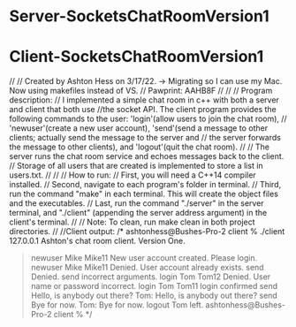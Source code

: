 # Server-SocketsChatRoomVersion1
# Client-SocketsChatRoomVersion1
//
// Created by Ashton Hess on 3/17/22. -> Migrating so I can use my Mac. Now using makefiles instead of VS.
// Pawprint: AAHB8F
//
//
// Program description:
// I implemented a simple chat room in c++ with both a server and client that both use
//the socket API. The client program provides the following commands to the user: 'login'(allow users to join the chat room),
// 'newuser'(create a new user account), 'send'(send a message to other clients; actually send the message to the server and
// the server forwards the message to other clients), and 'logout'(quit the chat room).
//
// The server runs the chat room service and echoes messages back to the client.
// Storage of all users that are created is implemented to store a list in users.txt.
//
//
// How to run:
// First, you will need a C++14 compiler installed.
// Second, navigate to each program's folder in terminal.
// Third, run the command "make" in each terminal. This will create the object files and the executables.
// Last, run the command "./server" in the server terminal, and "./client" (appending the server address argument) in the client's terminal.
//
// Note: To clean, run make clean in both project directories.
//
//Client output:
/*
ashtonhess@Bushes-Pro-2 client % ./client 127.0.0.1
Ashton's chat room client. Version One.
> newuser Mike Mike11
> New user account created. Please login.
> newuser Mike Mike11
> Denied. User account already exists.
> send
> Denied. send incorrect arguments.
> login Tom Tom12
> Denied. User name or password incorrect.
> login Tom Tom11
> login confirmed
> send Hello, is anybody out there?
> Tom: Hello, is anybody out there?
> send Bye for now.
> Tom: Bye for now.
> logout
> Tom left.
ashtonhess@Bushes-Pro-2 client %
 */
